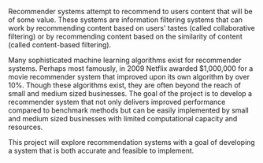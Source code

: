 Recommender systems attempt to recommend to users content that will be of some value. These systems are information filtering systems that can work by recommending content based on users' tastes (called collaborative filtering) or by recommending content based on the similarity of content (called content-based filtering).

Many sophisticated machine learning algorithms exist for recommender systems. Perhaps most famously, in 2009 Netflix awarded $1,000,000 for a movie recommender system that improved upon its own algorithm by over 10%. Though these algorithms exist, they are often beyond the reach of small and medium sized businesses. The goal of the project is to develop a recommender system that not only delivers improved performance compared to benchmark methods but can be easily implemented by small and medium sized businesses with limited computational capacity and resources.

This project will explore recommendation systems with a goal of developing a system that is both accurate and feasible to implement.
